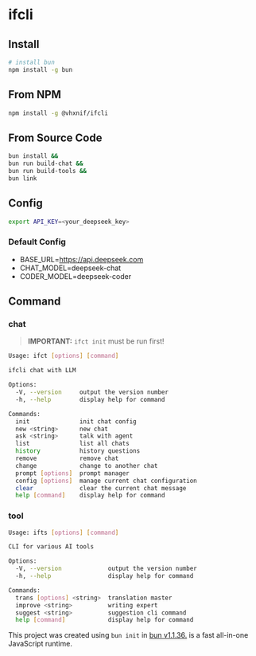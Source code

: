 # ifcli

## Install 
```bash
# install bun
npm install -g bun
```

## From NPM
```bash
npm install -g @vhxnif/ifcli
```

## From Source Code
```bash
bun install && 
bun run build-chat && 
bun run build-tools && 
bun link
```

## Config
```bash
export API_KEY=<your_deepseek_key>
```

### Default Config

* BASE_URL=https://api.deepseek.com
* CHAT_MODEL=deepseek-chat
* CODER_MODEL=deepseek-coder


## Command
### chat 
> **IMPORTANT:** ``ifct init`` must be run first!
```bash
Usage: ifct [options] [command]

ifcli chat with LLM

Options:
  -V, --version     output the version number
  -h, --help        display help for command

Commands:
  init              init chat config
  new <string>      new chat
  ask <string>      talk with agent
  list              list all chats
  history           history questions
  remove            remove chat
  change            change to another chat
  prompt [options]  prompt manager
  config [options]  manage current chat configuration
  clear             clear the current chat message
  help [command]    display help for command
```

### tool
```bash
Usage: ifts [options] [command]

CLI for various AI tools

Options:
  -V, --version             output the version number
  -h, --help                display help for command

Commands:
  trans [options] <string>  translation master
  improve <string>          writing expert
  suggest <string>          suggestion cli command
  help [command]            display help for command
```

This project was created using `bun init` in [bun v1.1.36.](https://bun.sh) is a fast all-in-one JavaScript runtime.
